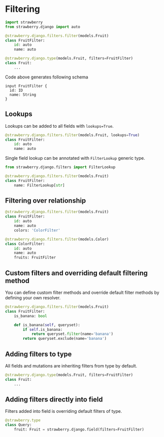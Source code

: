 # Filtering

```python
import strawberry
from strawberry.django import auto

@strawberry.django.filters.filter(models.Fruit)
class FruitFilter:
    id: auto
    name: auto
```

```python
@strawberry.django.type(models.Fruit, filters=FruitFilter)
class Fruit:
    ...
```

Code above generates following schema

```schema
input FruitFilter {
  id: ID
  name: String
}
```

## Lookups

Lookups can be added to all fields with `lookups=True`.

```python
@strawberry.django.filters.filter(models.Fruit, lookups=True)
class FruitFilter:
    id: auto
    name: auto
```

Single field lookup can be annotated with `FilterLookup` generic type.

```python
from strawberry.django.filters import FilterLookup

@strawberry.django.filters.filter(models.Fruit)
class FruitFilter:
    name: FilterLookup[str]
```

## Filtering over relationship

```python
@strawberry.django.filters.filter(models.Fruit)
class FruitFilter:
    id: auto
    name: auto
    colors: 'ColorFilter'

@strawberry.django.filters.filter(models.Color)
class ColorFilter:
    id: auto
    name: auto
    fruits: FruitFilter
```

## Custom filters and overriding default filtering method

You can define custom filter methods and override default filter methods by defining your own resolver.

```python
@strawberry.django.filters.filter(models.Fruit)
class FruitFilter:
    is_banana: bool

    def is_banana(self, queryset):
        if self.is_banana:
            return queryset.filter(name='banana')
        return queryset.exclude(name='banana')
```

## Adding filters to type

All fields and mutations are inheriting filters from type by default.

```python
@strawberry.django.type(models.Fruit, filters=FruitFilter)
class Fruit:
    ...
```

## Adding filters directly into field

Filters added into field is overriding default filters of type.

```python
@strawberry.type
class Query:
    fruit: Fruit = strawberry.django.field(filters=FruitFilter)
```
